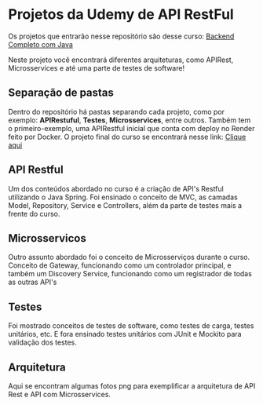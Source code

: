 <h1>Projetos da Udemy de API RestFul</h1>

Os projetos que entrarão nesse repositório são desse curso: <a href="https://www.udemy.com/share/105lyK3@vbC3ZS1FXl5aahG4xKpYXnuJooLtXGkbd0Q-d9Nmm6sjLNEDdE-oDciYSHQnarGKgw==/" target="_blank"> Backend Completo com Java</a>

Neste projeto você encontrará diferentes arquiteturas, como APIRest, Microsservices e até uma parte de testes de software!

<h2>Separação de pastas</h2>

<p>Dentro do repositório há pastas separando cada projeto, como por exemplo: <b>APIRestuful</b>, <b>Testes</b>, <b>Microsservices</b>, entre outros. Também tem o primeiro-exemplo, uma APIRestful inicial que conta com deploy no Render feito por Docker. O projeto final do curso se encontrará nesse link: <a href="#">Clique aqui</a></p>

<h2>API Restful</h2>

<p>Um dos conteúdos abordado no curso é a criação de API's Restful utilizando o Java Spring. Foi ensinado o conceito de MVC, as camadas Model, Repository, Service e Controllers, além da parte de testes mais a frente do curso.</p>

<h2>Microsservicos</h2>

<p>Outro assunto abordado foi o conceito de Microsserviços durante o curso. Conceito de Gateway, funcionando como um controlador principal, e também um Discovery Service, funcionando como um registrador de todas as outras API's</p>

<h2>Testes</h2>

<p>Foi mostrado conceitos de testes de software, como testes de carga, testes unitários, etc. E fora ensinado testes unitários com JUnit e Mockito para validação dos testes.</p>

<h2>Arquitetura</h2>

<p>Aqui se encontram algumas fotos png para exemplificar a arquitetura de API Rest e API com Microsservices.</p>

